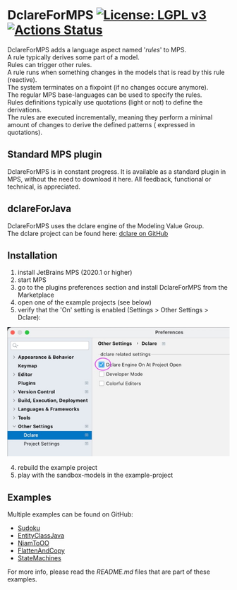 DclareForMPS [![License: LGPL v3](https://img.shields.io/badge/License-LGPL%20v3-blue.svg)](https://www.gnu.org/licenses/lgpl-3.0) [![Actions Status](https://github.com/ModelingValueGroup/DclareForMPS/workflows/build/badge.svg)](https://github.com/ModelingValueGroup/DclareForMPS/actions)
================================
DclareForMPS adds a language aspect named '_rules_' to MPS.  
A rule typically derives some part of a model.  
Rules can trigger other rules.  
A rule runs when something changes in the models that is read by this rule (reactive).  
The system terminates on a fixpoint (if no changes occure anymore).  
The regular MPS base-languages can be used to specify the rules.  
Rules definitions typically use quotations (light or not) to define the derivations.  
The rules are executed incrementally, meaning they perform a minimal amount of changes to derive the defined patterns (
expressed in quotations).

## Standard MPS plugin

DclareForMPS is in constant progress. It is available as a standard plugin in MPS, without the need to download it here.
All feedback, functional or technical, is appreciated.

## dclareForJava

DclareForMPS uses the dclare engine of the Modeling Value Group.  
The dclare project can be found here: [dclare on GitHub](https://github.com/ModelingValueGroup/dclare)

## Installation

1. install JetBrains MPS (2020.1 or higher)
2. start MPS
3. go to the plugins preferences section and install DclareForMPS from the Marketplace
4. open one of the example projects (see below)
5. verify that the 'On' setting is enabled (Settings > Other Settings > Dclare):

![check the engine checkbox](docs/engineOn.jpg "Engine on")

4. rebuild the example project
5. play with the sandbox-models in the example-project

## Examples

Multiple examples can be found on GitHub:

- [Sudoku](https://github.com/ModelingValueGroup/Sudoku)
- [EntityClassJava](https://github.com/ModelingValueGroup/EntityClassJava)
- [NiamToOO](https://github.com/ModelingValueGroup/NiamToOO)
- [FlattenAndCopy](https://github.com/ModelingValueGroup/FlattenAndCopy)
- [StateMachines](https://github.com/ModelingValueGroup/statemachines)

For more info, please read the _README.md_ files that are part of these examples.
